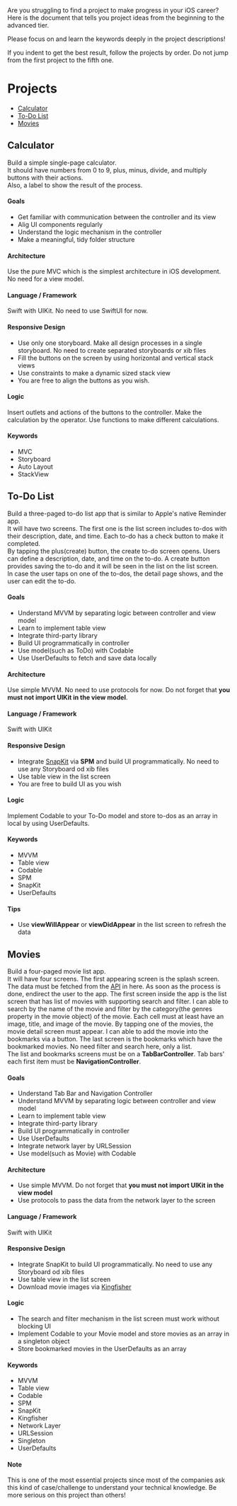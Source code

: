 Are you struggling to find a project to make progress in your iOS career? Here is the document that tells you project ideas from the beginning to the advanced tier.  

Please focus on and learn the keywords deeply in the project descriptions!

If you indent to get the best result, follow the projects by order. Do not jump from the first project to the fifth one.

# Projects
- [Calculator](#calculator)
- [To-Do List](#to-do-list)
- [Movies](#movies)

## Calculator
Build a simple single-page calculator.  
It should have numbers from 0 to 9, plus, minus, divide, and multiply buttons with their actions.  
Also, a label to show the result of the process.
  
#### Goals
- Get familiar with communication between the controller and its view
- Alig UI components regularly
- Understand the logic mechanism in the controller
- Make a meaningful, tidy folder structure
  
#### Architecture
Use the pure MVC which is the simplest architecture in iOS development. No need for a view model.
  
#### Language / Framework
Swift with UIKit. No need to use SwiftUI for now.
  
#### Responsive Design
- Use only one storyboard. Make all design processes in a single storyboard. No need to create separated storyboards or xib files
- Fill the buttons on the screen by using horizontal and vertical stack views
- Use constraints to make a dynamic sized stack view
- You are free to align the buttons as you wish.

#### Logic
Insert outlets and actions of the buttons to the controller. Make the calculation by the operator. Use functions to make different calculations.
  
#### Keywords
- MVC
- Storyboard
- Auto Layout
- StackView

## To-Do List
Build a three-paged to-do list app that is similar to Apple's native Reminder app.  
It will have two screens. The first one is the list screen includes to-dos with their description, date, and time. Each to-do has a check button to make it completed.  
By tapping the plus(create) button, the create to-do screen opens. Users can define a description, date, and time on the to-do. A create button provides saving the to-do and it will be seen in the list on the list screen.  
In case the user taps on one of the to-dos, the detail page shows, and the user can edit the to-do.

#### Goals
- Understand MVVM by separating logic between controller and view model
- Learn to implement table view
- Integrate third-party library
- Build UI programmatically in controller
- Use model(such as ToDo) with Codable
- Use UserDefaults to fetch and save data locally

#### Architecture
Use simple MVVM. No need to use protocols for now. Do not forget that **you must not import UIKit in the view model**.

#### Language / Framework
Swift with UIKit

#### Responsive Design
- Integrate [SnapKit](https://github.com/SnapKit/SnapKit) via **SPM** and build UI programmatically. No need to use any Storyboard od xib files
- Use table view in the list screen
- You are free to build UI as you wish

#### Logic
Implement Codable to your To-Do model and store to-dos as an array in local by using UserDefaults.

#### Keywords
- MVVM
- Table view
- Codable
- SPM
- SnapKit
- UserDefaults

#### Tips
- Use **viewWillAppear** or **viewDidAppear** in the list screen to refresh the data

## Movies
Build a four-paged movie list app.  
It will have four screens. The first appearing screen is the splash screen. The data must be fetched from the [API](https://developers.themoviedb.org/3/getting-started/introduction) in here. As soon as the process is done, endirect the user to the app.
The first screen inside the app is the list screen that has list of movies with supporting search and filter. I can able to search by the name of the movie and filter by the category(the genres property in the movie object) of the movie. Each cell must at least have an image, title, and image of the movie.
By tapping one of the movies, the movie detail screen must appear. I can able to add the movie into the bookmarks via a button.
The last screen is the bookmarks which have the bookmarked movies. No need filter and search here, only a list.  
The list and bookmarks screens must be on a **TabBarController**. Tab bars' each first item must be **NavigationController**.  

#### Goals
- Understand Tab Bar and Navigation Controller
- Understand MVVM by separating logic between controller and view model
- Learn to implement table view
- Integrate third-party library
- Build UI programmatically in controller
- Use UserDefaults
- Integrate network layer by URLSession
- Use model(such as Movie) with Codable

#### Architecture
- Use simple MVVM. Do not forget that **you must not import UIKit in the view model**
- Use protocols to pass the data from the network layer to the screen

#### Language / Framework
Swift with UIKit

#### Responsive Design
- Integrate SnapKit to build UI programmatically. No need to use any Storyboard od xib files
- Use table view in the list screen
- Download movie images via [Kingfisher](https://github.com/onevcat/Kingfisher)

#### Logic
- The search and filter mechanism in the list screen must work without blocking UI
- Implement Codable to your Movie model and store movies as an array in a singleton object
- Store bookmarked movies in the UserDefaults as an array

#### Keywords
- MVVM
- Table view
- Codable
- SPM
- SnapKit
- Kingfisher
- Network Layer
- URLSession
- Singleton
- UserDefaults

#### Note
This is one of the most essential projects since most of the companies ask this kind of case/challenge to understand your technical knowledge. Be more serious on this project than others!
